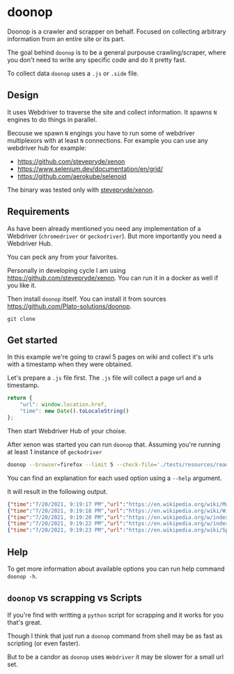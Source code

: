 # doonop

Doonop is a crawler and scrapper on behalf.
Focused on collecting arbitrary information from an entire site or its part. 

The goal behind `doonop` is to be a general purpouse crawling/scraper,
where you don't need to write any specific code and do it pretty fast.

To collect data `doonop` uses a `.js` or `.side` file.

## Design

It uses Webdriver to traverse the site and collect information.
It spawns `N` engines to do things in parallel.

Becouse we spawn `N` engings you have to run some of webdriver multiplexors with at least `N` connections.
For example you can use any webdriver hub for example:

- https://github.com/stevepryde/xenon
- https://www.selenium.dev/documentation/en/grid/
- https://github.com/aerokube/selenoid

The binary was tested only with [stevepryde/xenon](https://github.com/stevepryde/xenon).

## Requirements

As have been already mentioned you need any implementation of a Webdriver (`chromedriver` or `geckodriver`).
But more importantly you need a Webdriver Hub.

You can peck any from your faivorites.

Personally in developing cycle I am using https://github.com/stevepryde/xenon.
You can run it in a docker as well if you like it.

Then install `doonop` itself.
You can install it from sources https://github.com/Plato-solutions/doonop.

```
git clone 
```

## Get started

In this example we're going to crawl 5 pages on wiki and collect it's urls with a timestamp when they were obtained. 

Let's prepare a `.js` file first. The `.js` file will collect a page url and a timestamp.

```js
return {
    "url": window.location.href,
    "time": new Date().toLocaleString()
};
```

Then start Webdriver Hub of your choise.

After xenon was started you can run `doonop` that.
Assuming you're running at least 1 instance of `geckodriver`

```bash
doonop --browser=firefox --limit 5 --check-file='./tests/resources/readme.js' --filter=domain=www.en.wikipedia.org https://en.wikipedia.org/wiki/Main_Page/
```

You can find an explanation for each used option using a `--help` argument. 

It will result in the following output.

```json
{"time":"7/20/2021, 9:19:17 PM","url":"https://en.wikipedia.org/wiki/Main_Page"}
{"time":"7/20/2021, 9:19:18 PM","url":"https://en.wikipedia.org/wiki/Wikipedia:General_disclaimer"}
{"time":"7/20/2021, 9:19:20 PM","url":"https://en.wikipedia.org/w/index.php?title=Wikipedia:General_disclaimer&printable=yes"}
{"time":"7/20/2021, 9:19:22 PM","url":"https://en.wikipedia.org/w/index.php?title=Special:UserLogin&returnto=Wikipedia%3AGeneral+disclaimer&returntoquery=printable%3Dyes"}
{"time":"7/20/2021, 9:19:23 PM","url":"https://en.wikipedia.org/wiki/Special:UserLogin"}
```

## Help

To get more information about available options you can run help command
`doonop -h`.

## `doonop` vs scrapping vs Scripts

If you're find with writting a `python` script for scrapping and
it works for you that's great.

Though I think that just run a `doonop` command from shell may be as fast as scripting (or even faster).

But to be a candor as `doonop` uses `Webdriver` it may be slower for a small url set.
